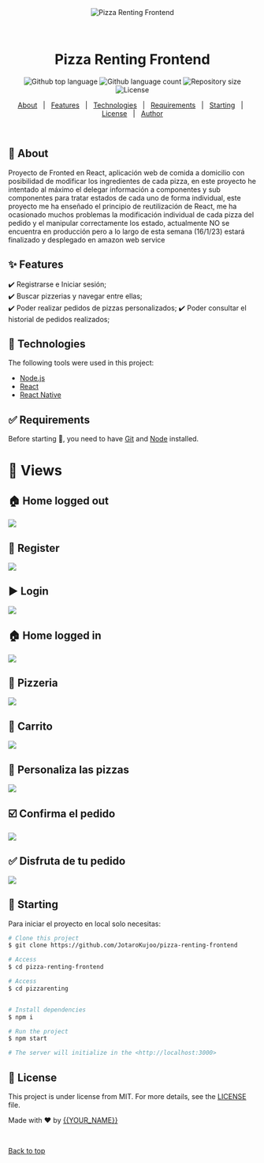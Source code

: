 <div align="center" id="top"> 
  <img src="./.github/app.gif" alt="Pizza Renting Frontend" />

  &#xa0;

  <!-- <a href="https://pizzarentingfrontend.netlify.app">Demo</a> -->
</div>

<h1 align="center">Pizza Renting Frontend</h1>

<p align="center">
  <img alt="Github top language" src="https://img.shields.io/github/languages/top/JotaroKujoo/pizza-renting-frontend?color=56BEB8">

  <img alt="Github language count" src="https://img.shields.io/github/languages/count/JotaroKujoo/pizza-renting-frontend?color=56BEB8">

  <img alt="Repository size" src="https://img.shields.io/github/repo-size/JotaroKujoo/pizza-renting-frontend?color=56BEB8">

  <img alt="License" src="https://img.shields.io/github/license/JotaroKujoo/pizza-renting-frontend?color=56BEB8">

  <!-- <img alt="Github issues" src="https://img.shields.io/github/issues/JotaroKujoo/pizza-renting-frontend?color=56BEB8" /> -->

  <!-- <img alt="Github forks" src="https://img.shields.io/github/forks/JotaroKujoo/pizza-renting-frontend?color=56BEB8" /> -->

  <!-- <img alt="Github stars" src="https://img.shields.io/github/stars/JotaroKujoo/pizza-renting-frontend?color=56BEB8" /> -->
</p>

<!-- Status -->

<!-- <h4 align="center"> 
	🚧  Pizza Renting Frontend 🚀 Under construction...  🚧
</h4> 

<hr> -->

<p align="center">
  <a href="#dart-about">About</a> &#xa0; | &#xa0; 
  <a href="#sparkles-features">Features</a> &#xa0; | &#xa0;
  <a href="#rocket-technologies">Technologies</a> &#xa0; | &#xa0;
  <a href="#white_check_mark-requirements">Requirements</a> &#xa0; | &#xa0;
  <a href="#checkered_flag-starting">Starting</a> &#xa0; | &#xa0;
  <a href="#memo-license">License</a> &#xa0; | &#xa0;
  <a href="https://github.com/JotaroKujoo" target="_blank">Author</a>
</p>

<br>

## :dart: About ##

Proyecto de Fronted en React, aplicación web de comida a domicilio con posibilidad de modificar los ingredientes de cada pizza, en este proyecto he intentado al máximo el delegar información a componentes y sub componentes para tratar estados de cada uno de forma individual, este proyecto me ha enseñado el principio de reutilización de React, me ha ocasionado muchos problemas la modificación individual de cada pizza del pedido y el manipular correctamente los estado, actualmente NO se encuentra en producción pero a lo largo de esta semana (16/1/23) estará finalizado y desplegado en amazon web service

## :sparkles: Features ##

:heavy_check_mark: Registrarse e Iniciar sesión;\
:heavy_check_mark: Buscar pizzerias y navegar entre ellas;\
:heavy_check_mark: Poder realizar pedidos de pizzas personalizados;
:heavy_check_mark: Poder consultar el historial de pedidos realizados;

## :rocket: Technologies ##

The following tools were used in this project:

- [Node.js](https://nodejs.org/en/)
- [React](https://pt-br.reactjs.org/)
- [React Native](https://reactnative.dev/)

## :white_check_mark: Requirements ##

Before starting :checkered_flag:, you need to have [Git](https://git-scm.com) and [Node](https://nodejs.org/en/) installed.


# :eyes: Views #

## :house: Home logged out ##
<img src="https://github.com/JotaroKujoo/Pizza-Renting-Frontend/blob/main/pizzarenting/src/assets/img/HomeNoLogged.JPG?raw=true">

<br>

## :memo: Register ##
<img src="https://github.com/JotaroKujoo/Pizza-Renting-Frontend/blob/main/pizzarenting/src/assets/img/Register.JPG?raw=true">

<br>

## :arrow_forward: Login ##
<img src="https://github.com/JotaroKujoo/Pizza-Renting-Frontend/blob/main/pizzarenting/src/assets/img/Loggin.JPG?raw=true">

<br>

## :house: Home logged in ##
<img src="https://github.com/JotaroKujoo/Pizza-Renting-Frontend/blob/main/pizzarenting/src/assets/img/HomeLogged.JPG?raw=true">

<br>

## :pizza: Pizzeria ##
<img src="https://github.com/JotaroKujoo/Pizza-Renting-Frontend/blob/main/pizzarenting/src/assets/img/PizzeriaLogged.JPG?raw=true">

<br>

## 🛒 Carrito ##
<img src="https://github.com/JotaroKujoo/Pizza-Renting-Frontend/blob/main/pizzarenting/src/assets/img/Carrito.JPG?raw=true">

<br>

## :bookmark_tabs: Personaliza las pizzas ##
<img src="https://github.com/JotaroKujoo/Pizza-Renting-Frontend/blob/main/pizzarenting/src/assets/img/OrderPage.JPG?raw=true">

<br>

## :ballot_box_with_check: Confirma el pedido ##
<img src="https://github.com/JotaroKujoo/Pizza-Renting-Frontend/blob/main/pizzarenting/src/assets/img/Payment.JPG?raw=true">

<br>

## :white_check_mark: Disfruta de tu pedido ##
<img src="https://github.com/JotaroKujoo/Pizza-Renting-Frontend/blob/main/pizzarenting/src/assets/img/PedidoRealizado.JPG?raw=true">

## :checkered_flag: Starting ##

Para iniciar el proyecto en local solo necesitas:

```bash
# Clone this project
$ git clone https://github.com/JotaroKujoo/pizza-renting-frontend

# Access
$ cd pizza-renting-frontend

# Access
$ cd pizzarenting


# Install dependencies
$ npm i

# Run the project
$ npm start

# The server will initialize in the <http://localhost:3000>
```

## :memo: License ##

This project is under license from MIT. For more details, see the [LICENSE](LICENSE.md) file.


Made with :heart: by <a href="https://github.com/JotaroKujoo" target="_blank">{{YOUR_NAME}}</a>

&#xa0;

<a href="#top">Back to top</a>
